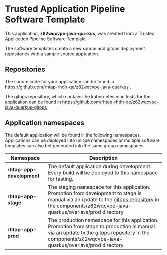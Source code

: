 # Trusted Application Pipeline Software Template

This application, **z82wqcvpe-java-quarkus**, was created from a Trusted Application Pipeline Software Template.

The software templates create a new source and gitops deployment repositories with a sample source application. 

## Repositories

The source code for your application can be found in [https://github.com/rhtap-rhdh-qe/z82wqcvpe-java-quarkus ](https://github.com/rhtap-rhdh-qe/z82wqcvpe-java-quarkus ).
 
The gitops repository, which contains the kubernetes manifests for the application can be found in 
[https://github.com/rhtap-rhdh-qe/z82wqcvpe-java-quarkus-gitops ](https://github.com/rhtap-rhdh-qe/z82wqcvpe-java-quarkus-gitops ) 

## Application namespaces 

The default application will be found in the following namespaces. Applications can be deployed into unique namespaces or multiple software templates can also bet generated into the same group namespaces.  

|  Namespace   |  Description   |  
| -------- | -------- |   
| **rhtap-app-development** | The default application during development. Every build will be deployed to this namespace for testing. | 
| **rhtap-app-stage** | The staging namespace for this application. Promotion from development to stage is manual via an update to the [gitops repository](https://github.com/rhtap-rhdh-qe/z82wqcvpe-java-quarkus-gitops ) in the components/z82wqcvpe-java-quarkus/overlays/prod directory |  
| **rhtap-app-prod** | The production namespace for this application. Promotion from stage to production is manual via an update to the [gitops repository](https://github.com/rhtap-rhdh-qe/z82wqcvpe-java-quarkus-gitops ) in the components/z82wqcvpe-java-quarkus/overlays/prod directory | 